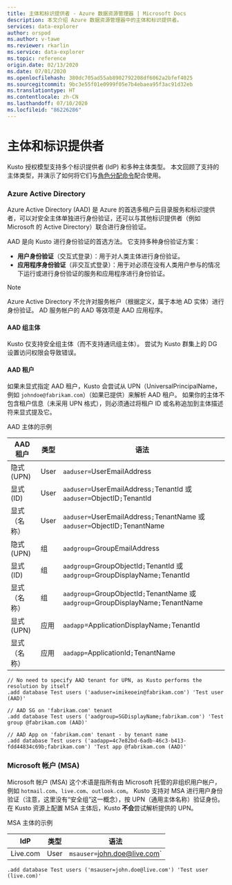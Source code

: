 ```yaml
---
title: 主体和标识提供者 - Azure 数据资源管理器 | Microsoft Docs
description: 本文介绍 Azure 数据资源管理器中的主体和标识提供者。
services: data-explorer
author: orspod
ms.author: v-tawe
ms.reviewer: rkarlin
ms.service: data-explorer
ms.topic: reference
origin.date: 02/13/2020
ms.date: 07/01/2020
ms.openlocfilehash: 380dc705ad55ab8902792208df6062a2bfef4025
ms.sourcegitcommit: 9bc3e55f01e0999f05e7b4ebaea95f3ac91d32eb
ms.translationtype: HT
ms.contentlocale: zh-CN
ms.lasthandoff: 07/10/2020
ms.locfileid: "86226286"
---
```

# <a name="principals-and-identity-providers"></a>主体和标识提供者

Kusto 授权模型支持多个标识提供者 (IdP) 和多种主体类型。
本文回顾了支持的主体类型，并演示了如何将它们与[角色分配命令](../../management/security-roles.md)配合使用。

### <a name="azure-active-directory"></a>Azure Active Directory
Azure Active Directory (AAD) 是 Azure 的首选多租户云目录服务和标识提供者，可以对安全主体单独进行身份验证，还可以与其他标识提供者（例如 Microsoft 的 Active Directory）联合进行身份验证。

AAD 是向 Kusto 进行身份验证的首选方法。 它支持多种身份验证方案：
* **用户身份验证**（交互式登录）：用于对人类主体进行身份验证。
* **应用程序身份验证**（非交互式登录）：用于对必须在没有人类用户参与的情况下运行或进行身份验证的服务和应用程序进行身份验证。

> [!NOTE]
> Azure Active Directory 不允许对服务帐户（根据定义，属于本地 AD 实体）进行身份验证。
AD 服务帐户的 AAD 等效项是 AAD 应用程序。

#### <a name="aad-group-principals"></a>AAD 组主体
Kusto 仅支持安全组主体（而不支持通讯组主体）。 尝试为 Kusto 群集上的 DG 设置访问权限会导致错误。

#### <a name="aad-tenants"></a>AAD 租户

如果未显式指定 AAD 租户，Kusto 会尝试从 UPN（UniversalPrincipalName，例如 `johndoe@fabrikam.com`）（如果已提供）来解析 AAD 租户。 如果你的主体不包含租户信息（未采用 UPN 格式），则必须通过将租户 ID 或名称追加到主体描述符来显式提及它。

AAD 主体的示例

|AAD 租户 |类型 |语法 |
|-----------|-----|-------|
|隐式 (UPN)  |User  |`aaduser=`UserEmailAddress
|显式 (ID)   |User  |`aaduser=`UserEmailAddress`;`TenantId 或 `aaduser=`ObjectID`;`TenantId
|显式（名称） |User  |`aaduser=`UserEmailAddress`;`TenantName 或 `aaduser=`ObjectID`;`TenantName
|隐式 (UPN)  |组 |`aadgroup=`GroupEmailAddress
|显式 (ID)   |组 |`aadgroup=`GroupObjectId`;`TenantId 或 `aadgroup=`GroupDisplayName`;`TenantId
|显式（名称） |组 |`aadgroup=`GroupObjectId`;`TenantName 或 `aadgroup=`GroupDisplayName`;`TenantName
|显式 (UPN)  |应用   |`aadapp`=ApplicationDisplayName`;`TenantId
|显式（名称） |应用   |`aadapp=`ApplicationId`;`TenantName

```kusto
// No need to specify AAD tenant for UPN, as Kusto performs the resolution by itself
.add database Test users ('aaduser=imikeoein@fabrikam.com') 'Test user (AAD)'

// AAD SG on 'fabrikam.com' tenant
.add database Test users ('aadgroup=SGDisplayName;fabrikam.com') 'Test group @fabrikam.com (AAD)'

// AAD App on 'fabrikam.com' tenant - by tenant name
.add database Test users ('aadapp=4c7e82bd-6adb-46c3-b413-fdd44834c69b;fabrikam.com') 'Test app @fabrikam.com (AAD)'
```

### <a name="microsoft-accounts-msas"></a>Microsoft 帐户 (MSA)
Microsoft 帐户 (MSA) 这个术语是指所有由 Microsoft 托管的非组织用户帐户，例如 `hotmail.com`、`live.com`、`outlook.com`。
Kusto 支持对 MSA 进行用户身份验证（注意，这里没有“安全组”这一概念），按 UPN（通用主体名称）验证身份。
在 Kusto 资源上配置 MSA 主体后，Kusto **不会**尝试解析提供的 UPN。

MSA 主体的示例

|IdP  |类型  |语法 |
|-----|------|-------|
|Live.com |User  |`msauser=`john.doe@live.com`

```kusto
.add database Test users ('msauser=john.doe@live.com') 'Test user (live.com)'
```

